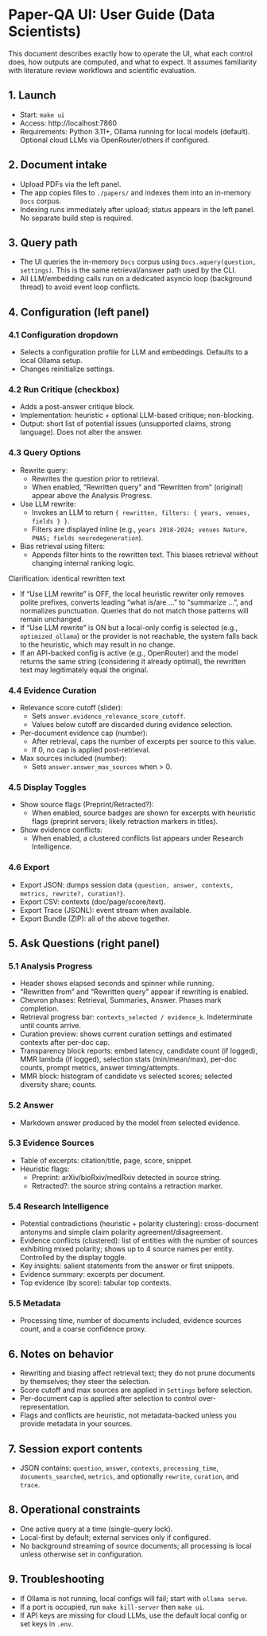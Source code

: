 # Paper-QA UI: User Guide (Data Scientists)

This document describes exactly how to operate the UI, what each control does, how outputs are computed, and what to expect. It assumes familiarity with literature review workflows and scientific evaluation.

## 1. Launch
- Start: `make ui`
- Access: http://localhost:7860
- Requirements: Python 3.11+, Ollama running for local models (default). Optional cloud LLMs via OpenRouter/others if configured.

## 2. Document intake
- Upload PDFs via the left panel.
- The app copies files to `./papers/` and indexes them into an in-memory `Docs` corpus.
- Indexing runs immediately after upload; status appears in the left panel. No separate build step is required.

## 3. Query path
- The UI queries the in-memory `Docs` corpus using `Docs.aquery(question, settings)`. This is the same retrieval/answer path used by the CLI.
- All LLM/embedding calls run on a dedicated asyncio loop (background thread) to avoid event loop conflicts.

## 4. Configuration (left panel)

### 4.1 Configuration dropdown
- Selects a configuration profile for LLM and embeddings. Defaults to a local Ollama setup.
- Changes reinitialize settings.

### 4.2 Run Critique (checkbox)
- Adds a post-answer critique block.
- Implementation: heuristic + optional LLM-based critique; non-blocking.
- Output: short list of potential issues (unsupported claims, strong language). Does not alter the answer.

### 4.3 Query Options
- Rewrite query:
  - Rewrites the question prior to retrieval.
  - When enabled, “Rewritten query” and “Rewritten from” (original) appear above the Analysis Progress.
- Use LLM rewrite:
  - Invokes an LLM to return `{ rewritten, filters: { years, venues, fields } }`.
  - Filters are displayed inline (e.g., `years 2018-2024; venues Nature, PNAS; fields neurodegeneration`).
- Bias retrieval using filters:
  - Appends filter hints to the rewritten text. This biases retrieval without changing internal ranking logic.

Clarification: identical rewritten text
- If “Use LLM rewrite” is OFF, the local heuristic rewriter only removes polite prefixes, converts leading “what is/are …” to “summarize …”, and normalizes punctuation. Queries that do not match those patterns will remain unchanged.
- If “Use LLM rewrite” is ON but a local-only config is selected (e.g., `optimized_ollama`) or the provider is not reachable, the system falls back to the heuristic, which may result in no change.
- If an API-backed config is active (e.g., OpenRouter) and the model returns the same string (considering it already optimal), the rewritten text may legitimately equal the original.

### 4.4 Evidence Curation
- Relevance score cutoff (slider):
  - Sets `answer.evidence_relevance_score_cutoff`.
  - Values below cutoff are discarded during evidence selection.
- Per-document evidence cap (number):
  - After retrieval, caps the number of excerpts per source to this value.
  - If 0, no cap is applied post-retrieval.
- Max sources included (number):
  - Sets `answer.answer_max_sources` when > 0.

### 4.5 Display Toggles
- Show source flags (Preprint/Retracted?):
  - When enabled, source badges are shown for excerpts with heuristic flags (preprint servers; likely retraction markers in titles).
- Show evidence conflicts:
  - When enabled, a clustered conflicts list appears under Research Intelligence.

### 4.6 Export
- Export JSON: dumps session data `{question, answer, contexts, metrics, rewrite?, curation?}`.
- Export CSV: contexts (doc/page/score/text).
- Export Trace (JSONL): event stream when available.
- Export Bundle (ZIP): all of the above together.

## 5. Ask Questions (right panel)

### 5.1 Analysis Progress
- Header shows elapsed seconds and spinner while running.
- “Rewritten from” and “Rewritten query” appear if rewriting is enabled.
- Chevron phases: Retrieval, Summaries, Answer. Phases mark completion.
- Retrieval progress bar: `contexts_selected / evidence_k`. Indeterminate until counts arrive.
- Curation preview: shows current curation settings and estimated contexts after per-doc cap.
- Transparency block reports: embed latency, candidate count (if logged), MMR lambda (if logged), selection stats (min/mean/max), per-doc counts, prompt metrics, answer timing/attempts.
- MMR block: histogram of candidate vs selected scores; selected diversity share; counts.

### 5.2 Answer
- Markdown answer produced by the model from selected evidence.

### 5.3 Evidence Sources
- Table of excerpts: citation/title, page, score, snippet.
- Heuristic flags:
  - Preprint: arXiv/bioRxiv/medRxiv detected in source string.
  - Retracted?: the source string contains a retraction marker.

### 5.4 Research Intelligence
- Potential contradictions (heuristic + polarity clustering): cross-document antonyms and simple claim polarity agreement/disagreement.
- Evidence conflicts (clustered): list of entities with the number of sources exhibiting mixed polarity; shows up to 4 source names per entity. Controlled by the display toggle.
- Key insights: salient statements from the answer or first snippets.
- Evidence summary: excerpts per document.
- Top evidence (by score): tabular top contexts.

### 5.5 Metadata
- Processing time, number of documents included, evidence sources count, and a coarse confidence proxy.

## 6. Notes on behavior
- Rewriting and biasing affect retrieval text; they do not prune documents by themselves; they steer the selection.
- Score cutoff and max sources are applied in `Settings` before selection.
- Per-document cap is applied after selection to control over-representation.
- Flags and conflicts are heuristic, not metadata-backed unless you provide metadata in your sources.

## 7. Session export contents
- JSON contains: `question`, `answer`, `contexts`, `processing_time`, `documents_searched`, `metrics`, and optionally `rewrite`, `curation`, and `trace`.

## 8. Operational constraints
- One active query at a time (single-query lock).
- Local-first by default; external services only if configured.
- No background streaming of source documents; all processing is local unless otherwise set in configuration.

## 9. Troubleshooting
- If Ollama is not running, local configs will fail; start with `ollama serve`.
- If a port is occupied, run `make kill-server` then `make ui`.
- If API keys are missing for cloud LLMs, use the default local config or set keys in `.env`.
